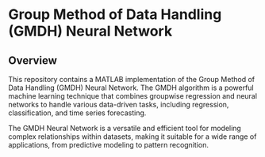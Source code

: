 # Group Method of Data Handling (GMDH) Neural Network

## Overview

This repository contains a MATLAB implementation of the Group Method of Data Handling (GMDH) Neural Network. The GMDH algorithm is a powerful machine learning technique that combines groupwise regression and neural networks to handle various data-driven tasks, including regression, classification, and time series forecasting.

The GMDH Neural Network is a versatile and efficient tool for modeling complex relationships within datasets, making it suitable for a wide range of applications, from predictive modeling to pattern recognition.

